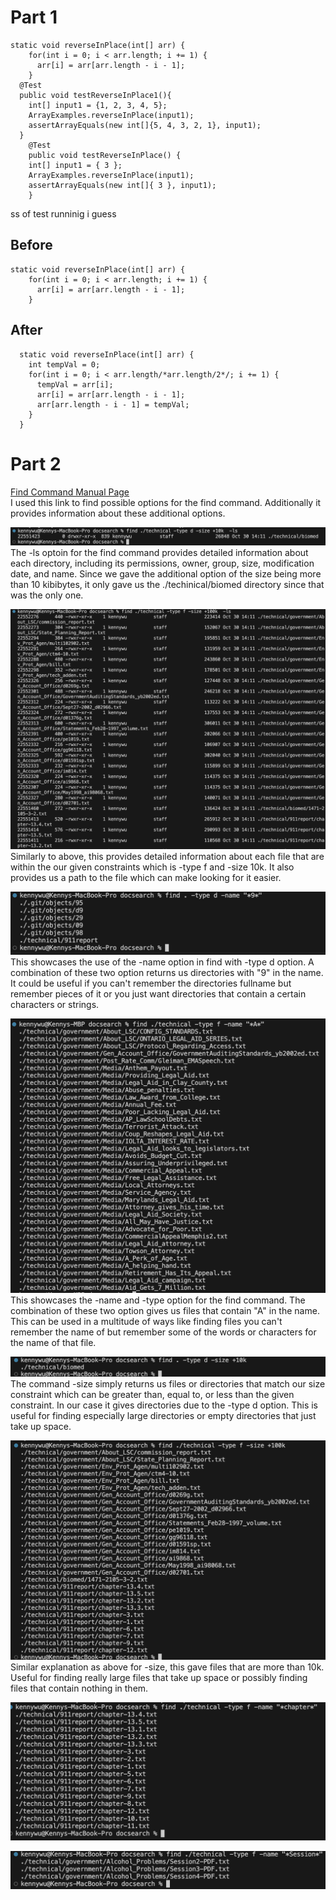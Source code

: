 # Part 1
```
static void reverseInPlace(int[] arr) {
    for(int i = 0; i < arr.length; i += 1) {
      arr[i] = arr[arr.length - i - 1];
    }
  @Test
  public void testReverseInPlace1(){
    int[] input1 = {1, 2, 3, 4, 5};
    ArrayExamples.reverseInPlace(input1);
    assertArrayEquals(new int[]{5, 4, 3, 2, 1}, input1);
  }
	@Test 
	public void testReverseInPlace() {
    int[] input1 = { 3 };
    ArrayExamples.reverseInPlace(input1);
    assertArrayEquals(new int[]{ 3 }, input1);
	}
```
ss of test runninig i guess

## Before
```
static void reverseInPlace(int[] arr) {
    for(int i = 0; i < arr.length; i += 1) {
      arr[i] = arr[arr.length - i - 1];
    }
```
## After
```
  static void reverseInPlace(int[] arr) {
    int tempVal = 0;
    for(int i = 0; i < arr.length/*arr.length/2*/; i += 1) {
      tempVal = arr[i];
      arr[i] = arr[arr.length - i - 1];
      arr[arr.length - i - 1] = tempVal;
    }
  }
```

# Part 2  
[Find Command Manual Page](https://man7.org/linux/man-pages/man1/find.1.html#OPTIONS)  
I used this link to find possible options for the find command. Additionally it provides information about these additional options.  
  
![Image](findcmdDLS.png)  
The -ls optoin for the find command provides detailed information about each directory, including its permissions, owner, group, size, modification date, and name. Since we gave the additional option of the size being more than 10 kibibytes, it only gave us the ./techinical/biomed directory since that was the only one.   
  
![Image](findcmdFLS.png)  
Similarly to above, this provides detailed information about each file that are within the our given constraints which is -type f and -size 10k. It also provides us a path to the file which can make looking for it easier.
  
![Image](findcmdDirect9.png)  
This showcases the use of the -name option in find with -type d option. A combination of these two option returns us directories with "9" in the name. It could be useful if you can't remember the directories fullname but remember pieces of it or you just want directories that contain a certain characters or strings.
  
![Image](findcmdnameA.png)  
This showcases the -name and -type option for the find command. The combination of these two option gives us files that contain "A" in the name. This can be used in a multitude of ways like finding files you can't remember the name of but remember some of the words or characters for the name of that file.
  
![Image](findcmdtypeDsize.png)  
The command -size simply returns us files or directories that match our size constraint which can be greater than, equal to, or less than the given constraint. In our case it gives directories due to the -type d option. This is useful for finding especially large directories or empty directories that just take up space.  
  
![Image](findcmdtypefSize.png)  
Similar explanation as above for -size, this gave files that are more than 10k. Useful for finding really large files that take up space or possibly finding files that contain nothing in them.
  
![Image](findcmdFChap.png)  

  
![Image](findcmdFSession.png) 
